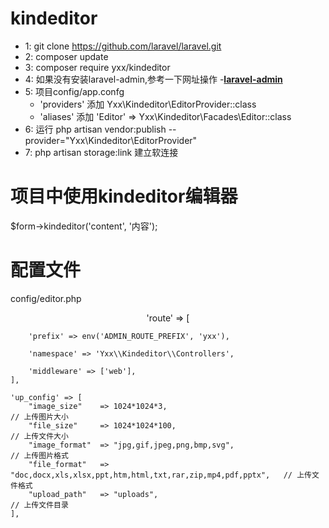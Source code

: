 # kindeditor
- 1: git clone https://github.com/laravel/laravel.git
- 2: composer update
- 3: composer require yxx/kindeditor
- 4: 如果没有安装laravel-admin,参考一下网址操作 -**[laravel-admin](https://laravel-admin.org/docs/zh/installation)**
- 5: 项目config/app.confg  
  - 'providers' 添加 Yxx\Kindeditor\EditorProvider::class
  - 'aliases'   添加 'Editor' => Yxx\Kindeditor\Facades\Editor::class
- 6: 运行 php artisan vendor:publish --provider="Yxx\Kindeditor\EditorProvider"
- 7: php artisan storage:link  建立软连接

# 项目中使用kindeditor编辑器
  $form->kindeditor('content', '内容');
# 配置文件
config/editor.php
<p align="center">
    'route' => [

        'prefix' => env('ADMIN_ROUTE_PREFIX', 'yxx'),

        'namespace' => 'Yxx\\Kindeditor\\Controllers',

        'middleware' => ['web'],
    ],

    'up_config' => [
        "image_size"    => 1024*1024*3,                                                 // 上传图片大小
        "file_size"     => 1024*1024*100,                                               // 上传文件大小
        "image_format"  => "jpg,gif,jpeg,png,bmp,svg",                                  // 上传图片格式
        "file_format"   => "doc,docx,xls,xlsx,ppt,htm,html,txt,rar,zip,mp4,pdf,pptx",   // 上传文件格式
        "upload_path"   => "uploads",                                                   // 上传文件目录
    ],
</p>

